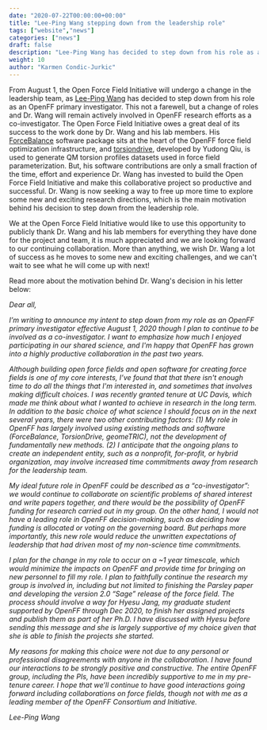 ```yaml
---
date: "2020-07-22T00:00:00+00:00"
title: "Lee-Ping Wang stepping down from the leadership role"
tags: ["website","news"]
categories: ["news"]
draft: false
description: "Lee-Ping Wang has decided to step down from his role as an OpenFF primary investigator and to continue his involvement as a co-investigator."
weight: 10
author: "Karmen Condic-Jurkic"
---
```


From August 1, the Open Force Field Initiative will undergo a change in the leadership team, as [Lee-Ping Wang](https://chemistry.ucdavis.edu/people/lee-ping-wang) has decided to step down from his role as an OpenFF primary investigator. This not a farewell, but a change of roles and Dr. Wang will remain actively involved in OpenFF research efforts as a co-investigator. The Open Force Field Initiative owes a great deal of its success to the work done by Dr. Wang and his lab members. His [ForceBalance](https://github.com/leeping/forcebalance) software package sits at the heart of the OpenFF force field optimization infrastructure, and [torsiondrive](https://github.com/lpwgroup/torsiondrive), developed by Yudong Qiu, is used to generate QM torsion profiles datasets used in force field parameterization. But, his software contributions are only a small fraction of the time, effort and experience Dr. Wang has invested to build the Open Force Field Initiative and make this collaborative project so productive and successful. Dr. Wang is now seeking a way to free up more time to explore some new and exciting research directions, which is the main motivation behind his decision to step down from the leadership role.

We at the Open Force Field Initiative would like to use this opportunity to publicly thank Dr. Wang and his lab members for everything they have done for the project and team, it is much appreciated and we are looking forward to our continuing collaboration. More than anything, we wish Dr. Wang a lot of success as he moves to some new and exciting challenges, and we can't wait to see what he will come up with next!

Read more about the motivation behind Dr. Wang's decision in his letter below:

*Dear all,*

*I’m writing to announce my intent to step down from my role as an OpenFF primary investigator effective August 1, 2020 though I plan to continue to be involved as a co-investigator. I want to emphasize how much I enjoyed participating in our shared science, and I'm happy that OpenFF has grown into a highly productive collaboration in the past two years.*

*Although building open force fields and open software for creating force fields is one of my core interests, I’ve found that that there isn't enough time to do all the things that I'm interested in, and sometimes that involves making difficult choices. I was recently granted tenure at UC Davis, which made me think about what I wanted to achieve in research in the long term. In addition to the basic choice of what science I should focus on in the next several years, there were two other contributing factors: (1) My role in OpenFF has largely involved using existing methods and software (ForceBalance, TorsionDrive, geomeTRIC), not the development of fundamentally new methods. (2) I anticipate that the ongoing plans to create an independent entity, such as a nonprofit, for-profit, or hybrid organization, may involve increased time commitments away from research for the leadership team.*

*My ideal future role in OpenFF could be described as a “co-investigator”: we would continue to collaborate on scientific problems of shared interest and write papers together, and there would be the possibility of OpenFF funding for research carried out in my group. On the other hand, I would not have a leading role in OpenFF decision-making, such as deciding how funding is allocated or voting on the governing board. But perhaps more importantly, this new role would reduce the unwritten expectations of leadership that had driven most of my non-science time commitments.*

*I plan for the change in my role to occur on a ~1 year timescale, which would minimize the impacts on OpenFF and provide time for bringing on new personnel to fill my role. I plan to faithfully continue the research my group is involved in, including but not limited to finishing the Parsley paper and developing the version 2.0 “Sage” release of the force field.  The process should involve a way for Hyesu Jang, my graduate student supported by OpenFF through Dec 2020, to finish her assigned projects and publish them as part of her Ph.D.  I have discussed with Hyesu before sending this message and she is largely supportive of my choice given that she is able to finish the projects she started.*

*My reasons for making this choice were not due to any personal or professional disagreements with anyone in the collaboration.  I have found our interactions to be strongly positive and constructive.  The entire OpenFF group, including the PIs, have been incredibly supportive to me in my pre-tenure career.  I hope that we’ll continue to have good interactions going forward including collaborations on force fields, though not with me as a leading member of the OpenFF Consortium and Initiative.*

*Lee-Ping Wang*
